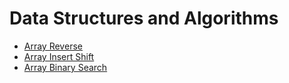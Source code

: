 # Data Structures and Algorithms

- [ Array Reverse](array-reverse/README.md)
- [ Array Insert Shift](array-insert-shift/README.md)
- [ Array Binary Search](array-binary-search/README.md)
